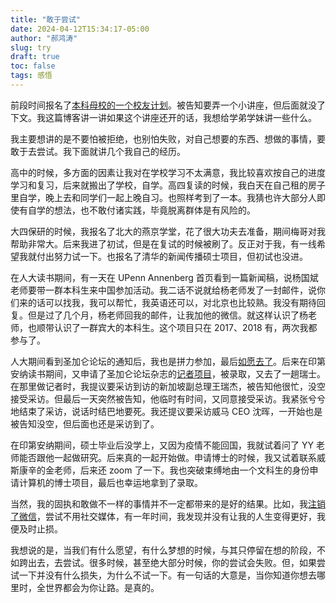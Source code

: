 ```yaml
---
title: "敢于尝试"
date: 2024-04-12T15:34:17-05:00
author: "郝鸿涛"
slug: try
draft: true
toc: false
tags: 感悟
---
```

前段时间报名了[本科母校的一个校友计划](https://xyh.hebtu.edu.cn/a/2023/12/22/9E6C602772BF430E95687D02CE09EBDE.html)。被告知要弄一个小讲座，但后面就没了下文。我这篇博客讲一讲如果这个讲座还开的话，我想给学弟学妹讲一些什么。

我主要想讲的是不要怕被拒绝，也别怕失败，对自己想要的东西、想做的事情，要敢于去尝试。我下面就讲几个我自己的经历。

高中的时候，多方面的因素让我对在学校学习不太满意，我比较喜欢按自己的进度学习和复习，后来就搬出了学校，自学。高四复读的时候，我白天在自己租的房子里自学，晚上去和同学们一起上晚自习。也照样考到了一本。我猜也许大部分人即使有自学的想法，也不敢付诸实践，毕竟脱离群体是有风险的。

大四保研的时候，我报名了北大的燕京学堂，花了很大功夫去准备，期间梅哥对我帮助非常大。后来我进了初试，但是在复试的时候被刷了。反正对于我，有一线希望我就付出努力试一下。也报名了清华的新闻传播硕士项目，但初试也没进。

在人大读书期间，有一天在 UPenn Annenberg 首页看到一篇新闻稿，说杨国斌老师要带一群本科生来中国参加活动。我二话不说就给杨老师发了一封邮件，说你们来的话可以找我，我可以帮忙，我英语还可以，对北京也比较熟。我没有期待回复。但是过了几个月，杨老师回我的邮件，让我加他的微信。就这样认识了杨老师，也顺带认识了一群宾大的本科生。这个项目只在 2017、2018 有，两次我都参与了。

人大期间看到圣加仑论坛的通知后，我也是拼力参加，最后[如愿去了](https://hongtaoh.com/cn/2020/01/17/sgs/)。后来在印第安纳读书期间，又申请了圣加仑论坛杂志的[记者项目](https://hongtaoh.com/cn/2022/01/02/sgs-mgz/)，被录取，又去了一趟瑞士。在那里做记者时，我提议要采访到访的新加坡副总理王瑞杰，被告知他很忙，没空接受采访。但最后一天突然被告知，他临时有时间，又同意接受采访。我紧张兮兮地结束了采访，说话时结巴地要死。我还提议要采访威马 CEO 沈晖，一开始也是被告知没空，但后面也还是采访到了。

在印第安纳期间，硕士毕业后没学上，又因为疫情不能回国，我就试着问了 YY 老师能否跟他一起做研究。后来真的一起开始做。申请博士的时候，我又试着联系威斯康辛的金老师，后来还 zoom 了一下。我也突破束缚地由一个文科生的身份申请计算机的博士项目，最后也幸运地拿到了录取。

当然，我的固执和敢做不一样的事情并不一定都带来的是好的结果。比如，我[注销了微信](https://hongtaoh.com/cn/2021/12/05/wechat/)，尝试不用社交媒体，有一年时间，我发现并没有让我的人生变得更好，我便及时止损。

我想说的是，当我们有什么愿望，有什么梦想的时候，与其只停留在想的阶段，不如跨出去，去尝试。很多时候，甚至绝大部分时候，你的尝试会失败。但，如果尝试一下并没有什么损失，为什么不试一下。有一句话的大意是，当你知道你想去哪里时，全世界都会为你让路。是真的。


